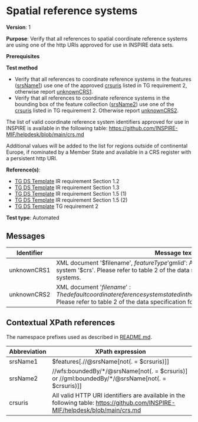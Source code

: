 # Spatial reference systems

**Version**: 1

**Purpose**: Verify that all references to spatial coordinate reference systems are using one of the http URIs approved for use in INSPIRE data sets.

**Prerequisites**

**Test method**

* Verify that all references to coordinate reference systems in the features ([srsName1](#srsName1)) use one of the approved [crsuris](#crsuris) listed in TG requirement 2, otherwise report [unknownCRS1](#unknownCRS1). 
* Verify that all references to coordinate reference systems in the bounding box of the feature collection ([srsName2](#srsName2)) use one of the [crsuris](#crsuris) listed in TG requirement 2. Otherwise report [unknownCRS2](#unknownCRS2).

The list of valid coordinate reference system identifiers approved for use in INSPIRE is available in the following table: https://github.com/INSPIRE-MIF/helpdesk/blob/main/crs.md

Additional values will be added to the list for regions outside of continental Europe, if nominated by a Member State and available in a CRS register with a persistent http URI.

**Reference(s)**: 

* [TG DS Template](http://inspire.ec.europa.eu/id/ats/data/3.0rc3/reference-systems/README#ref_TG_DS_tmpl) IR requirement Section 1.2
* [TG DS Template](http://inspire.ec.europa.eu/id/ats/data/3.0rc3/reference-systems/README#ref_TG_DS_tmpl) IR requirement Section 1.3
* [TG DS Template](http://inspire.ec.europa.eu/id/ats/data/3.0rc3/reference-systems/README#ref_TG_DS_tmpl) IR requirement Section 1.5 (1)
* [TG DS Template](http://inspire.ec.europa.eu/id/ats/data/3.0rc3/reference-systems/README#ref_TG_DS_tmpl) IR requirement Section 1.5 (2)
* [TG DS Template](http://inspire.ec.europa.eu/id/ats/data/3.0rc3/reference-systems/README#ref_TG_DS_tmpl) TG requirement 2

**Test type**: Automated

## Messages

Identifier  |  Message text (parameters start with '$')
---------------------------------------------------------- | -------------------------------------------------------------------------
unknownCRS1 <a name="unknownCRS1"/>  |  XML document '$filename', $featureType '$gmlid': A spatial geometry uses an unexpected coordinate reference system '$crs'. Please refer to table 2 of the data specification for the list of expected coordinate reference systems.
unknownCRS2 <a name="unknownCRS2"/>  |  XML document '$filename': The default coordinate reference system stated in the bounding box of the feature collection has an unexpected value '$crs'. Please refer to table 2 of the data specification for the list of expected coordinate reference systems.

## Contextual XPath references

The namespace prefixes used as described in [README.md](http://inspire.ec.europa.eu/id/ats/data/3.0rc3/reference-systems/README#namespaces).

Abbreviation                                               |  XPath expression
---------------------------------------------------------- | -------------------------------------------------------------------------
srsName1 <a name="srsName1"></a>   | $features[.//@srsName[not(. = $crsuris)]]
srsName2 <a name="srsName2"></a>   | //wfs:boundedBy/\*/@srsName[not(. = $crsuris)] or //gml:boundedBy/\*/@srsName[not(. = $crsuris)]]
crsuris <a name="crsuris"></a>     | All valid HTTP URI identifiers are available in the following table: https://github.com/INSPIRE-MIF/helpdesk/blob/main/crs.md
